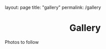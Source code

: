 layout: page
title: "gallery"
permalink: /gallery

<html>
<body>
<h1><center>Gallery</center></h1>
<p>
  Photos to follow
  </p>
</body>
</html>
